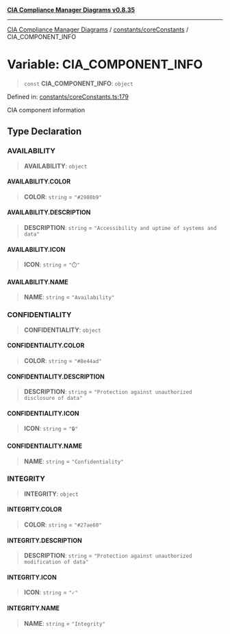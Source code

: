 [**CIA Compliance Manager Diagrams v0.8.35**](../../../README.md)

***

[CIA Compliance Manager Diagrams](../../../modules.md) / [constants/coreConstants](../README.md) / CIA\_COMPONENT\_INFO

# Variable: CIA\_COMPONENT\_INFO

> `const` **CIA\_COMPONENT\_INFO**: `object`

Defined in: [constants/coreConstants.ts:179](https://github.com/Hack23/cia-compliance-manager/blob/b297770fc62abf558e2711cd029bbbe74e6c5cfb/src/constants/coreConstants.ts#L179)

CIA component information

## Type Declaration

### AVAILABILITY

> **AVAILABILITY**: `object`

#### AVAILABILITY.COLOR

> **COLOR**: `string` = `"#2980b9"`

#### AVAILABILITY.DESCRIPTION

> **DESCRIPTION**: `string` = `"Accessibility and uptime of systems and data"`

#### AVAILABILITY.ICON

> **ICON**: `string` = `"⏱️"`

#### AVAILABILITY.NAME

> **NAME**: `string` = `"Availability"`

### CONFIDENTIALITY

> **CONFIDENTIALITY**: `object`

#### CONFIDENTIALITY.COLOR

> **COLOR**: `string` = `"#8e44ad"`

#### CONFIDENTIALITY.DESCRIPTION

> **DESCRIPTION**: `string` = `"Protection against unauthorized disclosure of data"`

#### CONFIDENTIALITY.ICON

> **ICON**: `string` = `"🔒"`

#### CONFIDENTIALITY.NAME

> **NAME**: `string` = `"Confidentiality"`

### INTEGRITY

> **INTEGRITY**: `object`

#### INTEGRITY.COLOR

> **COLOR**: `string` = `"#27ae60"`

#### INTEGRITY.DESCRIPTION

> **DESCRIPTION**: `string` = `"Protection against unauthorized modification of data"`

#### INTEGRITY.ICON

> **ICON**: `string` = `"✓"`

#### INTEGRITY.NAME

> **NAME**: `string` = `"Integrity"`
